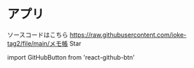 <h1>アプリ</h1>
ソースコードはこちら
<a href="https://raw.githubusercontent.com/ioke-tag2/file/main/%E3%83%A1%E3%83%A2%E5%B8%B3">https://raw.githubusercontent.com/ioke-tag2/file/main/メモ帳</a>
<!-- Place this tag where you want the button to render. -->
<GitHubButton href="https://github.com/ioke-tag2/iloke-tag.github.io" data-color-scheme="no-preference: light; light: light; dark: dark;" data-icon="octicon-star" data-size="large" data-show-count="true" aria-label="Star ioke-tag2/iloke-tag.github.io on GitHub">Star</GitHubButton>

import GitHubButton from 'react-github-btn'
